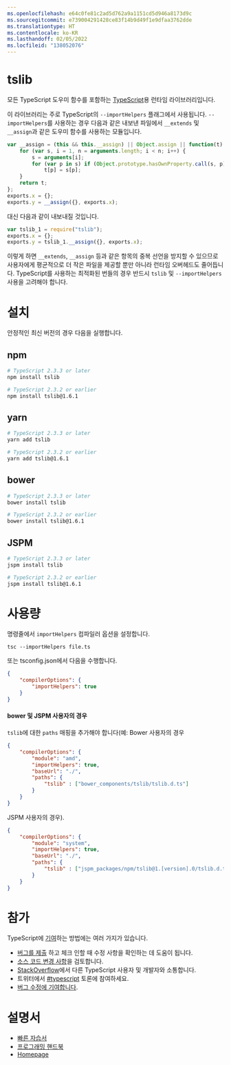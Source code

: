 ```yaml
---
ms.openlocfilehash: e64c0fe81c2ad5d762a9a1151cd5d946a8173d9c
ms.sourcegitcommit: e739004291428ce83f14b9d49f1e9dfaa3762dde
ms.translationtype: HT
ms.contentlocale: ko-KR
ms.lasthandoff: 02/05/2022
ms.locfileid: "138052076"
---
```

# <a name="tslib"></a>tslib

모든 TypeScript 도우미 함수를 포함하는 [TypeScript](http://www.typescriptlang.org/)용 런타임 라이브러리입니다.

이 라이브러리는 주로 TypeScript의 `--importHelpers` 플래그에서 사용됩니다.
`--importHelpers`를 사용하는 경우 다음과 같은 내보낸 파일에서 `__extends` 및 `__assign`과 같은 도우미 함수를 사용하는 모듈입니다.

```ts
var __assign = (this && this.__assign) || Object.assign || function(t) {
    for (var s, i = 1, n = arguments.length; i < n; i++) {
        s = arguments[i];
        for (var p in s) if (Object.prototype.hasOwnProperty.call(s, p))
            t[p] = s[p];
    }
    return t;
};
exports.x = {};
exports.y = __assign({}, exports.x);

```

대신 다음과 같이 내보내질 것입니다.

```ts
var tslib_1 = require("tslib");
exports.x = {};
exports.y = tslib_1.__assign({}, exports.x);
```

이렇게 하면 `__extends`, `__assign` 등과 같은 항목의 중복 선언을 방지할 수 있으므로 사용자에게 평균적으로 더 작은 파일을 제공할 뿐만 아니라 런타임 오버헤드도 줄어듭니다.
TypeScript를 사용하는 최적화된 번들의 경우 반드시 `tslib` 및 `--importHelpers` 사용을 고려해야 합니다.

# <a name="installing"></a>설치

안정적인 최신 버전의 경우 다음을 실행합니다.

## <a name="npm"></a>npm

```sh
# TypeScript 2.3.3 or later
npm install tslib

# TypeScript 2.3.2 or earlier
npm install tslib@1.6.1
```

## <a name="yarn"></a>yarn

```sh
# TypeScript 2.3.3 or later
yarn add tslib

# TypeScript 2.3.2 or earlier
yarn add tslib@1.6.1
```

## <a name="bower"></a>bower

```sh
# TypeScript 2.3.3 or later
bower install tslib

# TypeScript 2.3.2 or earlier
bower install tslib@1.6.1
```

## <a name="jspm"></a>JSPM

```sh
# TypeScript 2.3.3 or later
jspm install tslib

# TypeScript 2.3.2 or earlier
jspm install tslib@1.6.1
```

# <a name="usage"></a>사용량

명령줄에서 `importHelpers` 컴파일러 옵션을 설정합니다.

```
tsc --importHelpers file.ts
```

또는 tsconfig.json에서 다음을 수행합니다.

```json
{
    "compilerOptions": {
        "importHelpers": true
    }
}
```

#### <a name="for-bower-and-jspm-users"></a>bower 및 JSPM 사용자의 경우

`tslib`에 대한 `paths` 매핑을 추가해야 합니다(예: Bower 사용자의 경우

```json
{
    "compilerOptions": {
        "module": "amd",
        "importHelpers": true,
        "baseUrl": "./",
        "paths": {
            "tslib" : ["bower_components/tslib/tslib.d.ts"]
        }
    }
}
```

JSPM 사용자의 경우).

```json
{
    "compilerOptions": {
        "module": "system",
        "importHelpers": true,
        "baseUrl": "./",
        "paths": {
            "tslib" : ["jspm_packages/npm/tslib@1.[version].0/tslib.d.ts"]
        }
    }
}
```


# <a name="contribute"></a>참가

TypeScript에 [기여](https://github.com/Microsoft/TypeScript/blob/master/CONTRIBUTING.md)하는 방법에는 여러 가지가 있습니다.

* [버그를 제출](https://github.com/Microsoft/TypeScript/issues) 하고 체크 인할 때 수정 사항을 확인하는 데 도움이 됩니다.
* [소스 코드 변경 사항](https://github.com/Microsoft/TypeScript/pulls)을 검토합니다.
* [StackOverflow](http://stackoverflow.com/questions/tagged/typescript)에서 다른 TypeScript 사용자 및 개발자와 소통합니다.
* 트위터에서 [#typescript](http://twitter.com/#!/search/realtime/%23typescript) 토론에 참여하세요.
* [버그 수정에 기여합니다](https://github.com/Microsoft/TypeScript/blob/master/CONTRIBUTING.md).

# <a name="documentation"></a>설명서

* [빠른 자습서](http://www.typescriptlang.org/Tutorial)
* [프로그래밍 핸드북](http://www.typescriptlang.org/Handbook)
* [Homepage](http://www.typescriptlang.org/)
